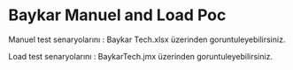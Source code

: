 # Baykar Manuel and Load Poc
 

Manuel test senaryolarını : Baykar Tech.xlsx üzerinden goruntuleyebilirsiniz.

Load test senaryolarını : BaykarTech.jmx üzerinden goruntuleyebilirsiniz.
